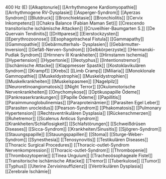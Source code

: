 400 Hz (E)
[[Alkaptonurie]]
[[Arrhythmogene Kardiomyopathie]]
[[Arrhythmogene RV-Dysplasie]]
[[Asperger-Syndrom]]
[[Ayerzas Syndrom]]
[[Blutdruck]]
[[Bronchiektasie]]
[[Bronchiolitis]]
[[Cervix Inkompetenz]]
[[Chakra Balance (Fabian Maman Set)]]
[[Crescendo transitorische ischämische Attacken]]
[[Cruveilhier-Baumgarten S.]]
[[De Quervain Tendinitis]]
[[Drittparese]]
[[Eierstockzysten]]
[[Eperythrozoonose]]
[[Esophagotracheal Fistula]]
[[Gammapathy]]
[[Gammopathie]]
[[Gebärmutterhals- Dysplasien]]
[[Gebärmutter-Inversion]]
[[Gefäß-Nerven-Syndrom]]
[[Gelbkörperzyste]]
[[Hermanski-Pudlak Syndrom]]
[[Hirnnerv III Krankheiten]]
[[Hirnstamm Ischemia]]
[[Hypertension]]
[[Hypertonie]]
[[Ileotyphus]]
[[Intentionstremor]]
[[Ischämische Attacke]]
[[Klappmesser Spastik]]
[[Kostoklavikulären Syndrom]]
[[Krampf]]
[[Krebs]]
[[Limb Cramp]]
[[Miliaria]]
[[Monoklonale Gammopathie]]
[[Muskeldystrophie]]
[[Muskeldystrophien]]
[[Muskelkrankheiten]]
[[Muskelspasmen]]
[[Nagelpilz]]
[[Neuroretinoangiomatosis]]
[[Night Terror]]
[[Okulomotorische Nervenkrankheiten]]
[[Onychomykose]]
[[Optikuspapille Ödeme]]
[[Pankreaserkrankungen]]
[[Papille Ödeme]]
[[Papillitis]]
[[Paraimmunoglobulinemias]]
[[Paraproteinämien]]
[[Parasiten Egel Leber]]
[[Parasiten urocleidus]]
[[Pearson-Syndrom]]
[[Phakomatosis]]
[[Pulmonary Hypertension]]
[[Rechtsventrikulären Dysplasia]]
[[Rückenschmerzen]]
[[Ruhetremor]]
[[Scalenus Anticus Syndrom]]
[[Krankheiten/Schlaflosigkeit]]
[[Schlafstörungen]]
[[Schweißdrüsen Diseases]]
[[Sicca-Syndrom]]
[[Krankheiten/Sinusitis]]
[[Sjögren-Syndrom]]
[[Stauungspapille]]
[[Stauungspapillen]]
[[Stoma]]
[[Sturge-Weber-Syndrom]]
[[Synesthesia]]
[[Tenosynovitis]]
[[Testikulären Diseases]]
[[Thoracic Surgical Procedures]]
[[Thoracic-outlet-Syndrom Nervenkompression]]
[[Thoracic-outlet-Syndrom]]
[[Thrombopenie]]
[[Thrombozytopenie]]
[[Tinea Unguium]]
[[Tracheoösophageale Fistel]]
[[Transitorische ischämische Attacke]]
[[Tremor]]
[[Tuberkulose]]
[[Tumor]]
[[Typhus]]
[[Uterine Zervixinsuffizienz]]
[[Ventrikulären Dysplasia]]
[[Zerebrale Ischämie]]